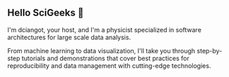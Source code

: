 ## Hello SciGeeks 🚀

I'm dciangot, your host, and I'm a physicist specialized in software architectures for large scale data analysis.

From machine learning to data visualization, I'll take you through step-by-step tutorials and demonstrations that cover best practices for reproducibility and data management with cutting-edge technologies. 


<!--

**Here are some ideas to get you started:**

🙋‍♀️ A short introduction - what is your organization all about?
🌈 Contribution guidelines - how can the community get involved?
👩‍💻 Useful resources - where can the community find your docs? Is there anything else the community should know?
🍿 Fun facts - what does your team eat for breakfast?
🧙 Remember, you can do mighty things with the power of [Markdown](https://docs.github.com/github/writing-on-github/getting-started-with-writing-and-formatting-on-github/basic-writing-and-formatting-syntax)
-->
